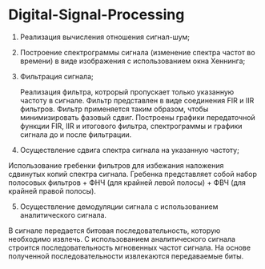 # Digital-Signal-Processing

1) Реализация вычисления отношения сигнал-шум;

2) Построение спектрограммы сигнала (изменение спектра частот во времени) в виде изображения с использованием окна Хеннинга;

3) Фильтрация сигнала;

    Реализация фильтра, котрорый пропускает только указанную частоту в сигнале. Фильтр представлен в виде соединения FIR и  IIR фильтров. Фильтр применяется таким образом, чтобы минимизировать фазовый сдвиг. Построены
    графики передаточной функции FIR, IIR и итогового фильтра, спектрограммы и графики сигнала до и после фильтрации.

4) Осуществление сдвига спектра сигнала на указанную частоту;

Использование гребенки фильтров для избежания наложения сдвинутых копий спектра сигнала.
Гребенка представляет собой набор полосовых фильтров + ФНЧ (для крайней левой полосы) + ФВЧ (для крайней правой полосы).

5) Осуществление демодуляции сигнала с использованием аналитического сигнала.

В сигнале передается битовая последовательность, которую необходимо извлечь. С использованием аналитического сигнала строится последовательность мгновенных частот сигнала. На основе полученной последовательности извлекаются передаваемые биты.
